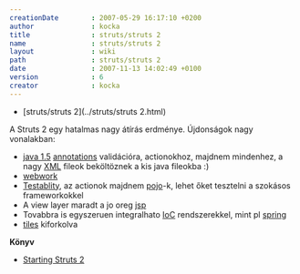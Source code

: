 ```yaml
---
creationDate        : 2007-05-29 16:17:10 +0200 
author              : kocka 
title               : struts/struts 2 
name                : struts/struts 2 
layout              : wiki 
path                : struts/struts 2 
date                : 2007-11-13 14:02:49 +0100 
version             : 6 
creator             : kocka 
---
```


-   [struts/struts 2](../struts/struts 2.html)



A Struts 2 egy hatalmas nagy átírás erdménye. Újdonságok nagy vonalakban:

*   [java 1.5](../java%201.5.html) [annotations](../annotations.html) validációra, actionokhoz, majdnem mindenhez, a nagy [XML](../XML.html) fileok beköltöznek a kis java fileokba :)
*   [webwork](../WebWork.html)
*   [Testablity](../Missing.html), az actionok majdnem [pojo](../pojo.html)-k, lehet őket tesztelni a szokásos frameworkokkel
*   A view layer maradt a jo oreg [jsp](../JSP.html)
*   Tovabbra is egyszeruen integralhato [IoC](../ioc.html) rendszerekkel, mint pl [spring](../spring.html)
*   [tiles](../tiles.html) kiforkolva

__Könyv__

*   [Starting Struts 2](http://www.infoq.com/resource/minibooks/starting-struts2/en/pdf/startingstruts2online.pdf)


